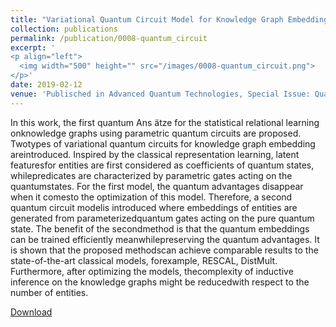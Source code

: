```yaml
---
title: "Variational Quantum Circuit Model for Knowledge Graph Embedding"
collection: publications
permalink: /publication/0008-quantum_circuit
excerpt: '
<p align="left">
  <img width="500" height="" src="/images/0008-quantum_circuit.png">
</p>'
date: 2019-02-12
venue: 'Publisched in Advanced Quantum Technologies, Special Issue: Quantum Machine Learning'
---
```

In this work, the first quantum Ans ̈atze for the statistical relational learning onknowledge graphs using parametric quantum circuits are proposed. Twotypes of variational quantum circuits for knowledge graph embedding areintroduced. Inspired by the classical representation learning, latent featuresfor entities are first considered as coefficients of quantum states, whilepredicates are characterized by parametric gates acting on the quantumstates. For the first model, the quantum advantages disappear when it comesto the optimization of this model. Therefore, a second quantum circuit modelis introduced where embeddings of entities are generated from parameterizedquantum gates acting on the pure quantum state. The benefit of the secondmethod is that the quantum embeddings can be trained efficiently meanwhilepreserving the quantum advantages. It is shown that the proposed methodscan achieve comparable results to the state-of-the-art classical models, forexample, RESCAL, DistMult. Furthermore, after optimizing the models, thecomplexity of inductive inference on the knowledge graphs might be reducedwith respect to the number of entities.

[Download](https://onlinelibrary.wiley.com/doi/epdf/10.1002/qute.201800078)
